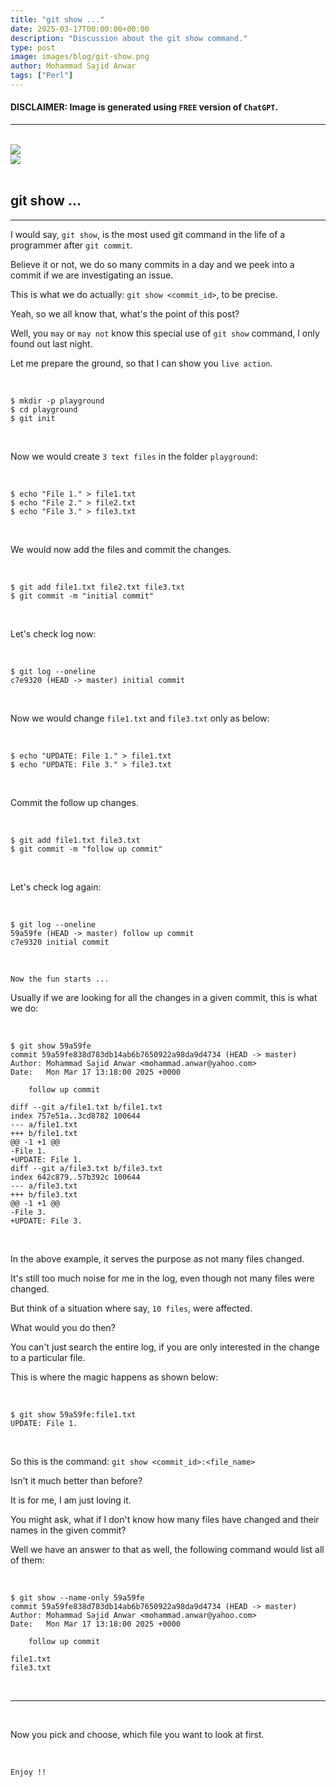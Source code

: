 ```yaml
---
title: "git show ..."
date: 2025-03-17T00:00:00+00:00
description: "Discussion about the git show command."
type: post
image: images/blog/git-show.png
author: Mohammad Sajid Anwar
tags: ["Perl"]
---
```


#### **DISCLAIMER:** Image is generated using `FREE` version of `ChatGPT`.
***

<br>

<div class="container">
    <div class="row g-4 justify-content-center">
        <div class="col-12 col-sm mb-4 p-2 text-center">
            <a href="/blog/github-actions" title="GitHub Actions">
                <img src="/images/blog/github-actions-mini.png" class="img-fluid"
                style="object-fit: cover; aspect-ratio: 16/9;">
            </a>
        </div>
        <div class="col-12 col-sm mb-4 p-2 text-center">
            <a href="/blog/git-bisect" title="git bisect ...">
                <img src="/images/blog/git-bisect-mini.png" class="img-fluid rounded-3 border border-3"
                style="object-fit: cover; aspect-ratio: 16/9;">
            </a>
        </div>
    </div>
</div>

<br>

## git show ...
***

I would say, `git show`, is the most used git command in the life of a programmer after `git commit`.

Believe it or not, we do so many commits in a day and we peek into a commit if we are investigating an issue.

This is what we do actually: `git show <commit_id>`, to be precise.

Yeah, so we all know that, what's the point of this post?

Well, you `may` or `may not` know this special use of `git show` command, I only found out last night.

Let me prepare the ground, so that I can show you `live action`.

<br>

    $ mkdir -p playground
    $ cd playground
    $ git init

<br>

Now we would create `3 text files` in the folder `playground`:

<br>

    $ echo "File 1." > file1.txt
    $ echo "File 2." > file2.txt
    $ echo "File 3." > file3.txt

<br>

We would now add the files and commit the changes.

<br>

    $ git add file1.txt file2.txt file3.txt
    $ git commit -m "initial commit"

<br>

Let's check log now:

<br>

    $ git log --oneline
    c7e9320 (HEAD -> master) initial commit

<br>

Now we would change `file1.txt` and `file3.txt` only as below:

<br>

    $ echo "UPDATE: File 1." > file1.txt
    $ echo "UPDATE: File 3." > file3.txt

<br>

Commit the follow up changes.

<br>

    $ git add file1.txt file3.txt
    $ git commit -m "follow up commit"

<br>

Let's check log again:

<br>

    $ git log --oneline
    59a59fe (HEAD -> master) follow up commit
    c7e9320 initial commit

<br>

`Now the fun starts ...`

Usually if we are looking for all the changes in a given commit, this is what we do:

<br>

    $ git show 59a59fe
    commit 59a59fe838d783db14ab6b7650922a98da9d4734 (HEAD -> master)
    Author: Mohammad Sajid Anwar <mohammad.anwar@yahoo.com>
    Date:   Mon Mar 17 13:18:00 2025 +0000

        follow up commit

    diff --git a/file1.txt b/file1.txt
    index 757e51a..3cd8782 100644
    --- a/file1.txt
    +++ b/file1.txt
    @@ -1 +1 @@
    -File 1.
    +UPDATE: File 1.
    diff --git a/file3.txt b/file3.txt
    index 642c879..57b392c 100644
    --- a/file3.txt
    +++ b/file3.txt
    @@ -1 +1 @@
    -File 3.
    +UPDATE: File 3.

<br>

In the above example, it serves the purpose as not many files changed.

It's still too much noise for me in the log, even though not many files were changed.

But think of a situation where say, `10 files`, were affected.

What would you do then?

You can't just search the entire log, if you are only interested in the change to a particular file.

This is where the magic happens as shown below:

<br>

    $ git show 59a59fe:file1.txt
    UPDATE: File 1.

<br>

So this is the command: `git show <commit_id>:<file_name>`

Isn't it much better than before?

It is for me, I am just loving it.

You might ask, what if I don't know how many files have changed and their names in the given commit?

Well we have an answer to that as well, the following command would list all of them:

<br>

    $ git show --name-only 59a59fe
    commit 59a59fe838d783db14ab6b7650922a98da9d4734 (HEAD -> master)
    Author: Mohammad Sajid Anwar <mohammad.anwar@yahoo.com>
    Date:   Mon Mar 17 13:18:00 2025 +0000

        follow up commit

    file1.txt
    file3.txt

<br>

***

<br>

Now you pick and choose, which file you want to look at first.

<br>

`Enjoy !!`
